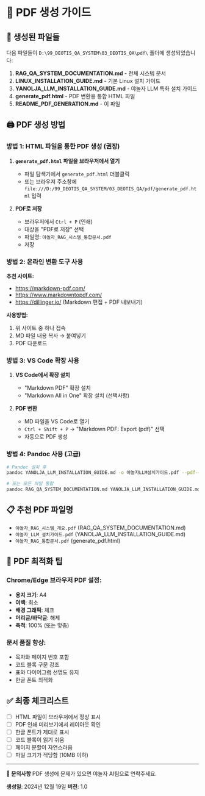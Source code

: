 # 📄 PDF 생성 가이드

## 🎯 생성된 파일들

다음 파일들이 `D:\99_DEOTIS_QA_SYSTEM\03_DEOTIS_QA\pdf\` 폴더에 생성되었습니다:

1. **RAG_QA_SYSTEM_DOCUMENTATION.md** - 전체 시스템 문서
2. **LINUX_INSTALLATION_GUIDE.md** - 기본 Linux 설치 가이드  
3. **YANOLJA_LLM_INSTALLATION_GUIDE.md** - 야놀자 LLM 특화 설치 가이드
4. **generate_pdf.html** - PDF 변환용 통합 HTML 파일
5. **README_PDF_GENERATION.md** - 이 파일

## 🖨 PDF 생성 방법

### 방법 1: HTML 파일을 통한 PDF 생성 (권장)

1. **`generate_pdf.html` 파일을 브라우저에서 열기**
   - 파일 탐색기에서 `generate_pdf.html` 더블클릭
   - 또는 브라우저 주소창에 `file:///D:/99_DEOTIS_QA_SYSTEM/03_DEOTIS_QA/pdf/generate_pdf.html` 입력

2. **PDF로 저장**
   - 브라우저에서 `Ctrl + P` (인쇄)
   - 대상을 "PDF로 저장" 선택
   - 파일명: `야놀자_RAG_시스템_통합문서.pdf`
   - 저장

### 방법 2: 온라인 변환 도구 사용

**추천 사이트:**
- https://markdown-pdf.com/
- https://www.markdowntopdf.com/
- https://dillinger.io/ (Markdown 편집 + PDF 내보내기)

**사용방법:**
1. 위 사이트 중 하나 접속
2. MD 파일 내용 복사 → 붙여넣기
3. PDF 다운로드

### 방법 3: VS Code 확장 사용

1. **VS Code에서 확장 설치**
   - "Markdown PDF" 확장 설치
   - "Markdown All in One" 확장 설치 (선택사항)

2. **PDF 변환**
   - MD 파일을 VS Code로 열기
   - `Ctrl + Shift + P` → "Markdown PDF: Export (pdf)" 선택
   - 자동으로 PDF 생성

### 방법 4: Pandoc 사용 (고급)

```bash
# Pandoc 설치 후
pandoc YANOLJA_LLM_INSTALLATION_GUIDE.md -o 야놀자LLM설치가이드.pdf --pdf-engine=wkhtmltopdf

# 또는 모든 파일 통합
pandoc RAG_QA_SYSTEM_DOCUMENTATION.md YANOLJA_LLM_INSTALLATION_GUIDE.md -o 야놀자_통합문서.pdf
```

## 📋 추천 PDF 파일명

- `야놀자_RAG_시스템_개요.pdf` (RAG_QA_SYSTEM_DOCUMENTATION.md)
- `야놀자_LLM_설치가이드.pdf` (YANOLJA_LLM_INSTALLATION_GUIDE.md)  
- `야놀자_RAG_통합문서.pdf` (generate_pdf.html)

## 🎨 PDF 최적화 팁

### Chrome/Edge 브라우저 PDF 설정:
- **용지 크기**: A4
- **여백**: 최소
- **배경 그래픽**: 체크
- **머리글/바닥글**: 해제
- **축척**: 100% (또는 맞춤)

### 문서 품질 향상:
- 목차와 페이지 번호 포함
- 코드 블록 구문 강조
- 표와 다이어그램 선명도 유지
- 한글 폰트 최적화

## ✅ 최종 체크리스트

- [ ] HTML 파일이 브라우저에서 정상 표시
- [ ] PDF 인쇄 미리보기에서 레이아웃 확인
- [ ] 한글 폰트가 제대로 표시
- [ ] 코드 블록이 읽기 쉬움
- [ ] 페이지 분할이 자연스러움
- [ ] 파일 크기가 적당함 (10MB 이하)

---

**📧 문의사항**
PDF 생성에 문제가 있으면 야놀자 AI팀으로 연락주세요.

**생성일**: 2024년 12월 19일
**버전**: 1.0